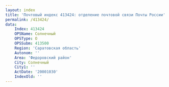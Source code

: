 ```yaml
---
layout: index
title: 'Почтовый индекс 413424: отделение почтовой связи Почты России'
permalink: /413424/
data:
    Index: 413424
    OPSName: Солнечный
    OPSType: О
    OPSSubm: 413500
    Region: 'Саратовская область'
    Autonom: ''
    Area: 'Федоровский район'
    City: Солнечный
    City1: ''
    ActDate: '20001030'
    IndexOld: ''
---
```

